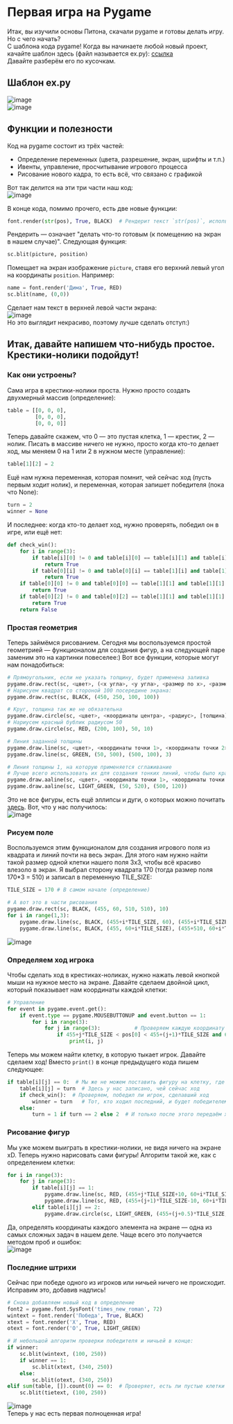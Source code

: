 # Первая игра на Pygame
Итак, вы изучили основы Питона, скачали pygame и готовы делать игру. Но с чего начать?  
С шаблона кода pygame! Когда вы начинаете любой новый проект, качайте шаблон здесь (файл называется ex.py): [ссылка](https://disk.yandex.ru/d/wueDsYmkqlHs2A)  
Давайте разберём его по кусочкам.  
## Шаблон ex.py
![image](https://user-images.githubusercontent.com/56085790/140838149-6b60ef30-13c0-4013-ac1d-a79e167b805a.png)   
![image](https://user-images.githubusercontent.com/56085790/140841380-f0db1c02-24a6-4d6a-81d1-fca70f674cb7.png)  

## Функции и полезности
Код на pygame состоит из трёх частей:  
- Определение переменных (цвета, разрешение, экран, шрифты и т.п.)  
- Ивенты, управление, просчитывание игрового процесса  
- Рисование нового кадра, то есть всё, что связано с графикой  

Вот так делится на эти три части наш код:  
![image](https://user-images.githubusercontent.com/56085790/140828746-074f2613-dcd3-41e9-a6ac-025be8863233.png)  

В конце кода, помимо прочего, есть две новые функции:  
```py
font.render(str(pos), True, BLACK)  # Рендерит текст `str(pos)`, используя шрифт `font` чёрного цвета
```
Рендерить — означает "делать что-то готовым (к помещению на экран в нашем случае)". Следующая функция:
```py
sc.blit(picture, position)
```
Помещает на экран изображение `picture`, ставя его верхний левый угол на координаты `position`. Например:
```py
name = font.render('Дима', True, RED)
sc.blit(name, (0,0))
```
Сделает нам текст в верхней левой части экрана:  
![image](https://user-images.githubusercontent.com/56085790/140817476-ba9d949a-5667-40cb-b6ab-5235b12ca74f.png)  
Но это выглядит некрасиво, поэтому лучше сделать отступ:)
## Итак, давайте напишем что-нибудь простое. Крестики-нолики подойдут!
### Как они устроены?
Сама игра в крестики-нолики проста. Нужно просто создать двухмерный массив (определение):
```py
table = [[0, 0, 0], 
         [0, 0, 0], 
         [0, 0, 0]]
```
Теперь давайте скажем, что 0 — это пустая клетка, 1 — крестик, 2 — нолик. Писать в массиве ничего не нужно, просто когда кто-то делает ход, мы меняем 0 на 1 или 2 в нужном месте (управление):
```py
table[1][2] = 2
```
Ещё нам нужна переменная, которая помнит, чей сейчас ход (пусть первым ходит нолик), и переменная, которая запишет победителя (пока что None):
```py
turn = 2
winner = None
```
И последнее: когда кто-то делает ход, нужно проверять, победил он в игре, или ещё нет:
```py
def check_win():
    for i in range(3):
        if table[i][0] != 0 and table[i][0] == table[i][1] and table[i][1] == table[i][2]:
            return True
        if table[0][i] != 0 and table[0][i] == table[1][i] and table[1][i] == table[2][i]:
            return True
    if table[0][0] != 0 and table[0][0] == table[1][1] and table[1][1] == table[2][2]:
        return True
    if table[0][2] != 0 and table[0][2] == table[1][1] and table[1][1] == table[2][0]:
        return True
    return False
```
### Простая геометрия
Теперь займёмся рисованием. Сегодня мы воспользуемся простой геометрией — функционалом для создания фигур, а на следующей паре заменим это на картинки повеселее:) Вот все функции, которые могут нам понадобиться:
```py
# Прямоугольник, если не указать толщину, будет применена заливка
pygame.draw.rect(sc, <цвет>, (<x угла>, <y угла>, <размер по x>, <размер по y>), [толщина])
# Нарисуем квадрат со стороной 100 посередине экрана:
pygame.draw.rect(sc, BLACK, (450, 250, 100, 100))

# Круг, толщина так же не обязательна
pygame.draw.circle(sc, <цвет>, <координаты центра>, <радиус>, [толщина])
# Нариусем красный бублик радиусом 50
pygame.draw.circle(sc, RED, (200, 100), 50, 10)

# Линия заданной толщины
pygame.draw.line(sc, <цвет>, <координаты точки 1>, <координаты точки 2>, <толщина>)
pygame.draw.line(sc, GREEN, (50, 500), (500, 100), 3)

# Линия толщины 1, на которую применяется сглаживание 
# Лучше всего использовать их для создания тонких линий, чтобы было красиво
pygame.draw.aaline(sc, <цвет>, <координаты точки 1>, <координаты точки 2>)
pygame.draw.aaline(sc, LIGHT_GREEN, (50, 520), (500, 120))
```
Это не все фигуры, есть ещё эллипсы и дуги, о которых можно почитать [здесь](https://younglinux.info/pygame/draw). Вот, что у нас получилось:  
![image](https://user-images.githubusercontent.com/56085790/140987978-b41f9e9b-3418-42a3-886b-ba528798d2ca.png)  
### Рисуем поле
Воспользуемся этим функционалом для создания игрового поля из квадрата и линий почти на весь экран. Для этого нам нужно найти такой размер одной клетки нашего поля 3х3, чтобы всё красиво влезоло в экран. Я выбрал сторону квадрата 170 (тогда размер поля 170\*3 = 510) и записал в переменную TILE_SIZE:
```py
TILE_SIZE = 170 # В самом начале (определение)

# А вот это в части рисования
pygame.draw.rect(sc, BLACK, (455, 60, 510, 510), 10)
for i in range(1,3):
    pygame.draw.line(sc, BLACK, (455+i*TILE_SIZE, 60), (455+i*TILE_SIZE, 60+510), 10)
    pygame.draw.line(sc, BLACK, (455, 60+i*TILE_SIZE), (455+510, 60+i*TILE_SIZE), 10)
```
![image](https://user-images.githubusercontent.com/56085790/140987995-4f87444b-42d7-406a-b0cf-ff815f1a15d2.png)  
### Определяем ход игрока
Чтобы сделать ход в крестиках-ноликах, нужно нажать левой кнопкой мыши на нужное место на экране. Давайте сделаем двойной цикл, который показывает нам координаты каждой клетки:
```py
# Управление
for event in pygame.event.get():
    if event.type == pygame.MOUSEBUTTONUP and event.button == 1:
        for i in range(3):
            for j in range(3):           # Проверяем каждую координату на позиции мыши
                if 455+j*TILE_SIZE < pos[0] < 455+(j+1)*TILE_SIZE and 60+i*TILE_SIZE < pos[1] < 60+(i+1)*TILE_SIZE:
                    print(i, j)
```
Теперь мы можем найти клетку, в которую тыкает игрок. Давайте сделаем ход! Вместо `print()` в конце предыдущего кода пишем следующее:
```py
if table[i][j] == 0:  # Мы же не можем поставить фигуру на клетку, где уже есть крестик или нолик?
    table[i][j] = turn  # Здесь у нас записано, чей сейчас ход
    if check_win():  # Проверяем, победил ли игрок, сделавший ход 
        winner = turn   # Тот, кто ходил последний, и будет победителем
    else:
        turn = 1 if turn == 2 else 2  # И только после этого передаём ход следующему игроку 
```
### Рисование фигур
Мы уже можем выиграть в крестики-нолики, не видя ничего на экране xD. Теперь нужно нарисовать сами фигуры!
Алгоритм такой же, как с определением клетки:
```py
for i in range(3):
    for j in range(3):
        if table[i][j] == 1:
            pygame.draw.line(sc, RED, (455+j*TILE_SIZE+10, 60+i*TILE_SIZE+10), (455+(j+1)*TILE_SIZE-10, 60+(i+1)*TILE_SIZE-10), 10)
            pygame.draw.line(sc, RED, (455+(j+1)*TILE_SIZE-10, 60+i*TILE_SIZE+10), (455+j*TILE_SIZE+10, 60+(i+1)*TILE_SIZE-10), 10)
        elif table[i][j] == 2:
            pygame.draw.circle(sc, LIGHT_GREEN, (455+(j+0.5)*TILE_SIZE, 60+(i+0.5)*TILE_SIZE), 75, 10)
```
Да, определять координаты каждого элемента на экране — одна из самых сложных задач в нашем деле. Чаще всего это получается методом проб и ошибок:  
![image](https://user-images.githubusercontent.com/56085790/141008235-1136723a-eb31-463d-8cb0-70d3ec8ede12.png)  
### Последние штрихи
Сейчас при победе одного из игроков или ничьей ничего не происходит. Исправим это, добавив надпись!
```py
# Снова добавляем новый код в определение
font2 = pygame.font.SysFont('times_new_roman', 72)
wintext = font.render('Победа', True, BLACK)
xtext = font.render('X', True, RED)
otext = font.render('O', True, LIGHT_GREEN)

# И небольшой алгоритм проверки победителя и ничьей в конце:
if winner:
    sc.blit(wintext, (100, 250))
    if winner == 1:
        sc.blit(xtext, (340, 250))
    else:
        sc.blit(otext, (340, 250))
elif sum(table, []).count(0) == 0:  # Проверяет, есть ли пустые клетки в игре
    sc.blit(tietext, (100, 250))

```
![image](https://user-images.githubusercontent.com/56085790/141016673-36dc83cd-3999-44b4-b8bd-8742d5447ba1.png)  
Теперь у нас есть первая полноценная игра!
